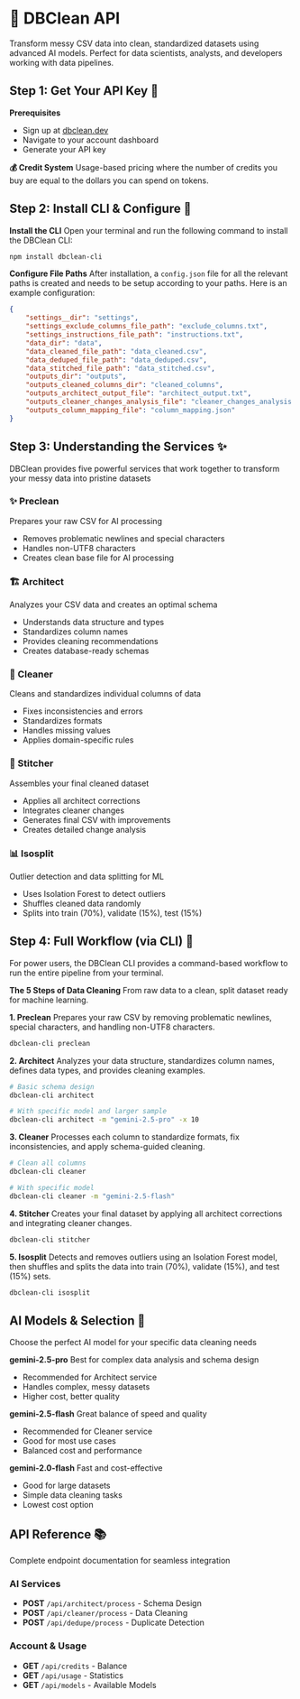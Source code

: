 # 🧹 DBClean API

Transform messy CSV data into clean, standardized datasets using advanced AI models. Perfect for data scientists, analysts, and developers working with data pipelines.

## Step 1: Get Your API Key 🔑

**Prerequisites**
- Sign up at [dbclean.dev](https://dbclean.dev)
- Navigate to your account dashboard
- Generate your API key

**💰 Credit System**
Usage-based pricing where the number of credits you buy are equal to the dollars you can spend on tokens.

## Step 2: Install CLI & Configure 🚀

**Install the CLI**
Open your terminal and run the following command to install the DBClean CLI:

```bash
npm install dbclean-cli
```

**Configure File Paths**
After installation, a `config.json` file for all the relevant paths is created and needs to be setup according to your paths. Here is an example configuration:

```json
{
    "settings__dir": "settings",
    "settings_exclude_columns_file_path": "exclude_columns.txt",
    "settings_instructions_file_path": "instructions.txt",
    "data_dir": "data",
    "data_cleaned_file_path": "data_cleaned.csv",
    "data_deduped_file_path": "data_deduped.csv",
    "data_stitched_file_path": "data_stitched.csv",
    "outputs_dir": "outputs",
    "outputs_cleaned_columns_dir": "cleaned_columns",
    "outputs_architect_output_file": "architect_output.txt",
    "outputs_cleaner_changes_analysis_file": "cleaner_changes_analysis.html",
    "outputs_column_mapping_file": "column_mapping.json"
}
```

## Step 3: Understanding the Services ✨

DBClean provides five powerful services that work together to transform your messy data into pristine datasets

### ✨ Preclean
Prepares your raw CSV for AI processing
- Removes problematic newlines and special characters
- Handles non-UTF8 characters
- Creates clean base file for AI processing

### 🏗️ Architect
Analyzes your CSV data and creates an optimal schema
- Understands data structure and types
- Standardizes column names
- Provides cleaning recommendations
- Creates database-ready schemas

### 🤖 Cleaner
Cleans and standardizes individual columns of data
- Fixes inconsistencies and errors
- Standardizes formats
- Handles missing values
- Applies domain-specific rules

### 🧩 Stitcher
Assembles your final cleaned dataset
- Applies all architect corrections
- Integrates cleaner changes
- Generates final CSV with improvements
- Creates detailed change analysis

### 📊 Isosplit
Outlier detection and data splitting for ML
- Uses Isolation Forest to detect outliers
- Shuffles cleaned data randomly
- Splits into train (70%), validate (15%), test (15%)

## Step 4: Full Workflow (via CLI) 🚀

For power users, the DBClean CLI provides a command-based workflow to run the entire pipeline from your terminal.

**The 5 Steps of Data Cleaning**
From raw data to a clean, split dataset ready for machine learning.

**1. Preclean**
Prepares your raw CSV by removing problematic newlines, special characters, and handling non-UTF8 characters.
```bash
dbclean-cli preclean
```

**2. Architect**
Analyzes your data structure, standardizes column names, defines data types, and provides cleaning examples.
```bash
# Basic schema design
dbclean-cli architect

# With specific model and larger sample
dbclean-cli architect -m "gemini-2.5-pro" -x 10
```

**3. Cleaner**
Processes each column to standardize formats, fix inconsistencies, and apply schema-guided cleaning.
```bash
# Clean all columns
dbclean-cli cleaner

# With specific model
dbclean-cli cleaner -m "gemini-2.5-flash"
```

**4. Stitcher**
Creates your final dataset by applying all architect corrections and integrating cleaner changes.
```bash
dbclean-cli stitcher
```

**5. Isosplit**
Detects and removes outliers using an Isolation Forest model, then shuffles and splits the data into train (70%), validate (15%), and test (15%) sets.
```bash
dbclean-cli isosplit
```

## AI Models & Selection 🤖

Choose the perfect AI model for your specific data cleaning needs

**gemini-2.5-pro**
Best for complex data analysis and schema design
- Recommended for Architect service
- Handles complex, messy datasets
- Higher cost, better quality

**gemini-2.5-flash**
Great balance of speed and quality
- Recommended for Cleaner service
- Good for most use cases
- Balanced cost and performance

**gemini-2.0-flash**
Fast and cost-effective
- Good for large datasets
- Simple data cleaning tasks
- Lowest cost option

## API Reference 📚

Complete endpoint documentation for seamless integration

### AI Services
- **POST** `/api/architect/process` - Schema Design
- **POST** `/api/cleaner/process` - Data Cleaning
- **POST** `/api/dedupe/process` - Duplicate Detection

### Account & Usage
- **GET** `/api/credits` - Balance
- **GET** `/api/usage` - Statistics
- **GET** `/api/models` - Available Models 
